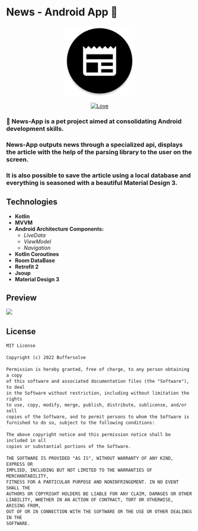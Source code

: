 # **News** - Android App :robot: 

<div align="center">

[![Logo](https://github.com/Buffersolve/News/blob/main/app/src/main/res/mipmap-xxxhdpi/ic_launcher_news_round.png?raw=true)](https://github.com/Buffersolve/News) 

[![Love](https://img.shields.io/badge/Made-With%20LOVE-red?style=flat-square)](https://github.com/Buffersolve)

</div>

### :newspaper: News-App is a pet project aimed at consolidating Android development skills. 
### News-App outputs news through a specialized api, displays the article with the help of the parsing library to the user on the screen.
### It is also possible to save the article using a local database and everything is seasoned with a beautiful Material Design 3.

## Technologies
+ **Kotlin**
+ **MVVM**
+ **Android Architecture Components:**
  + *LiveData*
  + *ViewModel*
  + *Navigation*
+ **Kotlin Coroutines**
+ **Room DataBase**
+ **Retrofit 2**
+ **Jsoup**
+ **Material Design 3**

## Preview

<img width="300" src="https://github.com/Buffersolve/News/blob/main/app/src/main/res/drawable/preview_readme.gif.gif?raw=true" />

## License
```
MIT License

Copyright (c) 2022 Buffersolve

Permission is hereby granted, free of charge, to any person obtaining a copy
of this software and associated documentation files (the "Software"), to deal
in the Software without restriction, including without limitation the rights
to use, copy, modify, merge, publish, distribute, sublicense, and/or sell
copies of the Software, and to permit persons to whom the Software is
furnished to do so, subject to the following conditions:

The above copyright notice and this permission notice shall be included in all
copies or substantial portions of the Software.

THE SOFTWARE IS PROVIDED "AS IS", WITHOUT WARRANTY OF ANY KIND, EXPRESS OR
IMPLIED, INCLUDING BUT NOT LIMITED TO THE WARRANTIES OF MERCHANTABILITY,
FITNESS FOR A PARTICULAR PURPOSE AND NONINFRINGEMENT. IN NO EVENT SHALL THE
AUTHORS OR COPYRIGHT HOLDERS BE LIABLE FOR ANY CLAIM, DAMAGES OR OTHER
LIABILITY, WHETHER IN AN ACTION OF CONTRACT, TORT OR OTHERWISE, ARISING FROM,
OUT OF OR IN CONNECTION WITH THE SOFTWARE OR THE USE OR OTHER DEALINGS IN THE
SOFTWARE.
```
